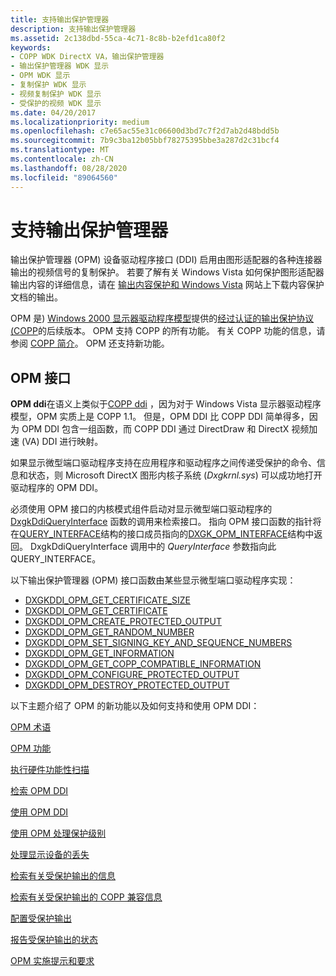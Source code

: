 ```yaml
---
title: 支持输出保护管理器
description: 支持输出保护管理器
ms.assetid: 2c138dbd-55ca-4c71-8c8b-b2efd1ca80f2
keywords:
- COPP WDK DirectX VA，输出保护管理器
- 输出保护管理器 WDK 显示
- OPM WDK 显示
- 复制保护 WDK 显示
- 视频复制保护 WDK 显示
- 受保护的视频 WDK 显示
ms.date: 04/20/2017
ms.localizationpriority: medium
ms.openlocfilehash: c7e65ac55e31c06600d3bd7c7f2d7ab2d48bdd5b
ms.sourcegitcommit: 7b9c3ba12b05bbf78275395bbe3a287d2c31bcf4
ms.translationtype: MT
ms.contentlocale: zh-CN
ms.lasthandoff: 08/28/2020
ms.locfileid: "89064560"
---
```

# <a name="supporting-output-protection-manager"></a>支持输出保护管理器


输出保护管理器 (OPM) 设备驱动程序接口 (DDI) 启用由图形适配器的各种连接器输出的视频信号的复制保护。 若要了解有关 Windows Vista 如何保护图形适配器输出内容的详细信息，请在 [输出内容保护和 Windows Vista](https://download.microsoft.com/download/5/D/6/5D6EAF2B-7DDF-476B-93DC-7CF0072878E6/output_protect.doc) 网站上下载内容保护文档的输出。

OPM 是) [Windows 2000 显示器驱动程序模型](windows-2000-display-driver-model-design-guide.md)提供的[经过认证的输出保护协议 (COPP](copp-processing.md)的后续版本。 OPM 支持 COPP 的所有功能。 有关 COPP 功能的信息，请参阅 [COPP 简介](introduction-to-copp.md)。 OPM 还支持新功能。

## <a name="opm-interface"></a>OPM 接口

**OPM ddi**在语义上类似于[COPP ddi](sample-functions-for-copp.md) ，因为对于 Windows Vista 显示器驱动程序模型，OPM 实质上是 COPP 1.1。 但是，OPM DDI 比 COPP DDI 简单得多，因为 OPM DDI 包含一组函数，而 COPP DDI 通过 DirectDraw 和 DirectX 视频加速 (VA) DDI 进行映射。

如果显示微型端口驱动程序支持在应用程序和驱动程序之间传递受保护的命令、信息和状态，则 Microsoft DirectX 图形内核子系统 (*Dxgkrnl.sys*) 可以成功地打开驱动程序的 OPM DDI。

必须使用 OPM 接口的内核模式组件启动对显示微型端口驱动程序的 [DxgkDdiQueryInterface](/windows-hardware/drivers/ddi/dispmprt/nc-dispmprt-dxgkddi_query_interface) 函数的调用来检索接口。 指向 OPM 接口函数的指针将在[QUERY_INTERFACE](/windows-hardware/drivers/ddi/video/ns-video-_query_interface)结构的接口成员指向的[DXGK_OPM_INTERFACE](/windows-hardware/drivers/ddi/dispmprt/ns-dispmprt-_dxgk_opm_interface)结构中返回。 DxgkDdiQueryInterface 调用中的 *QueryInterface* 参数指向此 QUERY_INTERFACE。

以下输出保护管理器 (OPM) 接口函数由某些显示微型端口驱动程序实现：

* [DXGKDDI_OPM_GET_CERTIFICATE_SIZE](/windows-hardware/drivers/ddi/dispmprt/nc-dispmprt-dxgkddi_opm_get_certificate_size)
* [DXGKDDI_OPM_GET_CERTIFICATE](/windows-hardware/drivers/ddi/dispmprt/nc-dispmprt-dxgkddi_opm_get_certificate)
* [DXGKDDI_OPM_CREATE_PROTECTED_OUTPUT](/windows-hardware/drivers/ddi/dispmprt/nc-dispmprt-dxgkddi_opm_create_protected_output)
* [DXGKDDI_OPM_GET_RANDOM_NUMBER](/windows-hardware/drivers/ddi/dispmprt/nc-dispmprt-dxgkddi_opm_get_random_number)
* [DXGKDDI_OPM_SET_SIGNING_KEY_AND_SEQUENCE_NUMBERS](/windows-hardware/drivers/ddi/dispmprt/nc-dispmprt-dxgkddi_opm_set_signing_key_and_sequence_numbers)
* [DXGKDDI_OPM_GET_INFORMATION](/windows-hardware/drivers/ddi/dispmprt/nc-dispmprt-dxgkddi_opm_get_information)
* [DXGKDDI_OPM_GET_COPP_COMPATIBLE_INFORMATION](/windows-hardware/drivers/ddi/dispmprt/nc-dispmprt-dxgkddi_opm_get_copp_compatible_information)
* [DXGKDDI_OPM_CONFIGURE_PROTECTED_OUTPUT](/windows-hardware/drivers/ddi/dispmprt/nc-dispmprt-dxgkddi_opm_configure_protected_output)
* [DXGKDDI_OPM_DESTROY_PROTECTED_OUTPUT](/windows-hardware/drivers/ddi/dispmprt/nc-dispmprt-dxgkddi_opm_destroy_protected_output)

以下主题介绍了 OPM 的新功能以及如何支持和使用 OPM DDI：

[OPM 术语](opm-terminology.md)

[OPM 功能](opm-features.md)

[执行硬件功能性扫描](performing-a-hardware-functionality-scan.md)

[检索 OPM DDI](retrieving-the-opm-ddi.md)

[使用 OPM DDI](using-the-opm-ddi.md)

[使用 OPM 处理保护级别](handling-protection-levels-with-opm.md)

[处理显示设备的丢失](handling-the-loss-of-a-display-device.md)

[检索有关受保护输出的信息](retrieving-information-about-a-protected-output.md)

[检索有关受保护输出的 COPP 兼容信息](retrieving-copp-compatible-information-about-a-protected-output.md)

[配置受保护输出](configuring-a-protected-output.md)

[报告受保护输出的状态](reporting-status-of-a-protected-output.md)

[OPM 实施提示和要求](implementation-tips-and-requirements-for-opm.md)

 

